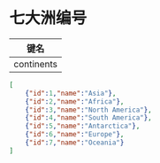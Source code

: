 # 七大洲编号

| 键名 |
| --- |
| continents |

```json
[
    {"id":1,"name":"Asia"},
    {"id":2,"name":"Africa"},
    {"id":3,"name":"North America"},
    {"id":4,"name":"South America"},
    {"id":5,"name":"Antarctica"},
    {"id":6,"name":"Europe"},
    {"id":7,"name":"Oceania"}
]
```